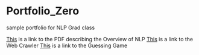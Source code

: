 # Portfolio_Zero
sample portfolio for NLP Grad class

[This](Overview_of_NLP.pdf) is a link to the PDF describing the Overview of NLP
[This]() is a link to the Web Crawler
[This]() is a link to the Guessing Game
